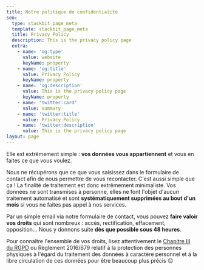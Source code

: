 ```yaml
---
title: Notre politique de confidentialité
seo:
  type: stackbit_page_meta
  template: stackbit_page_meta
  title: Privacy Policy
  description: This is the privacy policy page
  extra:
    - name: 'og:type'
      value: website
      keyName: property
    - name: 'og:title'
      value: Privacy Policy
      keyName: property
    - name: 'og:description'
      value: This is the privacy policy page
      keyName: property
    - name: 'twitter:card'
      value: summary
    - name: 'twitter:title'
      value: Privacy Policy
    - name: 'twitter:description'
      value: This is the privacy policy page
layout: page
---
```

Elle est extrêmement simple : **vos données vous appartiennent** et vous en faites ce que vous voulez.

Nous ne récupérons que ce que vous saisissez dans le formulaire de contact afin de nous permettre de vous recontacter. C'est aussi simple que ça ! La finalité de traitement est donc extrêmement minimaliste. Vos données ne sont transmises à personne, elles ne font l'objet d'aucun traitement automatisé et sont **systématiquement supprimées au bout d'un mois** si vous ne faites pas appel à nos services.

Par un simple email via notre formulaire de contact, vous pouvez **faire valoir vos droits** qui sont nombreux : accès, rectification, effacement, opposition... Nous y donnons suite **dès que possible sous 48 heures**.

Pour connaître l'ensemble de vos droits, lisez attentivement le [Chapitre III du RGPD](https://www.cnil.fr/fr/reglement-europeen-protection-donnees/chapitre3) ou Règlement 2016/679 relatif à la protection des personnes physiques à l'égard du traitement des données à caractère personnel et à la libre circulation de ces données pour être beaucoup plus précis 😉

###
